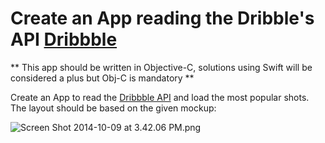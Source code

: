 # Create an App reading the Dribble's API [Dribbble](https://dribbble.com) #

** This app should be written in Objective-C, solutions using Swift will be considered a plus but Obj-C is mandatory **

Create an App to read the [Dribbble API](http://developer.dribbble.com/v1/) and load the most popular shots.
The layout should be based on the given mockup:

![Screen Shot 2014-10-09 at 3.42.06 PM.png](https://bitbucket.org/repo/bApLBb/images/3039998141-Screen%20Shot%202014-10-09%20at%203.42.06%20PM.png)
